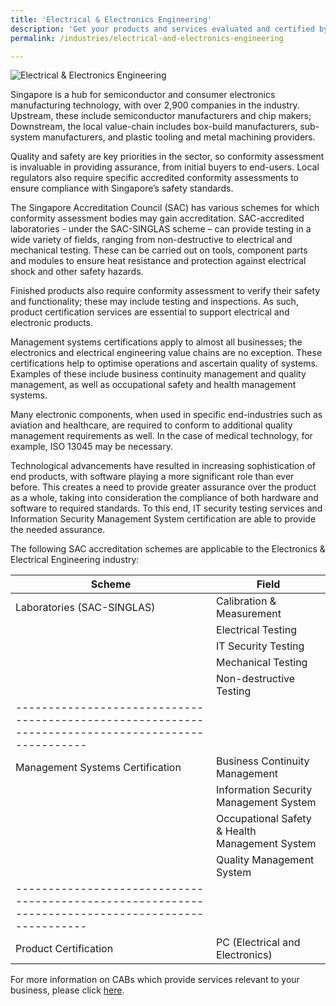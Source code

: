 ```yaml
---
title: 'Electrical & Electronics Engineering'
description: 'Get your products and services evaluated and certified by a Singapore Accreditation Council (SAC)-accredited Conformity Assessment Body (CAB).'
permalink: /industries/electrical-and-electronics-engineering

---
```



![Electrical & Electronics Engineering](/images/industries/electrical-and-electronics-engineering.jpg)

Singapore is a hub for semiconductor and consumer electronics manufacturing technology, with over 2,900 companies in the industry. Upstream, these include semiconductor manufacturers and chip makers; Downstream, the local value-chain includes box-build manufacturers, sub-system manufacturers, and plastic tooling and metal machining providers.

Quality and safety are key priorities in the sector, so conformity assessment is invaluable in providing assurance, from initial buyers to end-users. Local regulators also require specific accredited conformity assessments to ensure compliance with Singapore’s safety standards. 

The Singapore Accreditation Council (SAC) has various schemes for which conformity assessment bodies may gain accreditation. SAC-accredited laboratories - under the SAC-SINGLAS scheme – can provide testing in a wide variety of fields, ranging from non-destructive to electrical and mechanical testing. These can be carried out on tools, component parts and modules to ensure heat resistance and protection against electrical shock and other safety hazards. 

Finished products also require conformity assessment to verify their safety and functionality; these may include testing and inspections. As such, product certification services are essential to support electrical and electronic products.

Management systems certifications apply to almost all businesses; the electronics and electrical engineering value chains are no exception. These certifications help to optimise operations and ascertain quality of systems. Examples of these include business continuity management and quality management, as well as occupational safety and health management systems. 

Many electronic components, when used in specific end-industries such as aviation and healthcare, are required to conform to additional quality management requirements as well. In the case of medical technology, for example, ISO 13045 may be necessary.

Technological advancements have resulted in increasing sophistication of end products, with software playing a more significant role than ever before. This creates a need to provide greater assurance over the product as a whole, taking into consideration the compliance of both hardware and software to required standards. To this end, IT security testing services and Information Security Management System certification are able to provide the needed assurance.

The following SAC accreditation schemes are applicable to the Electronics & Electrical Engineering industry:

| Scheme                                          | Field                                          |
|-------------------------------------------------|------------------------------------------------|
| Laboratories (SAC-SINGLAS)                      | Calibration & Measurement                      |
|                                                 | Electrical Testing                             |
|                                                 | IT Security Testing                            |
|                                                 | Mechanical Testing                             |
|                                                 | Non-destructive Testing                        |
|--------------------------------------------------------------------------------------------------|
| Management Systems Certification                | Business Continuity Management                 |
|                                                 | Information Security Management System         |
|                                                 | Occupational Safety & Health Management System |
|                                                 | Quality Management System                      |
|--------------------------------------------------------------------------------------------------|
| Product Certification                           | PC (Electrical and Electronics)                |

For more information on CABs which provide services relevant to your business, please click [here](/services/accreditation-services).
